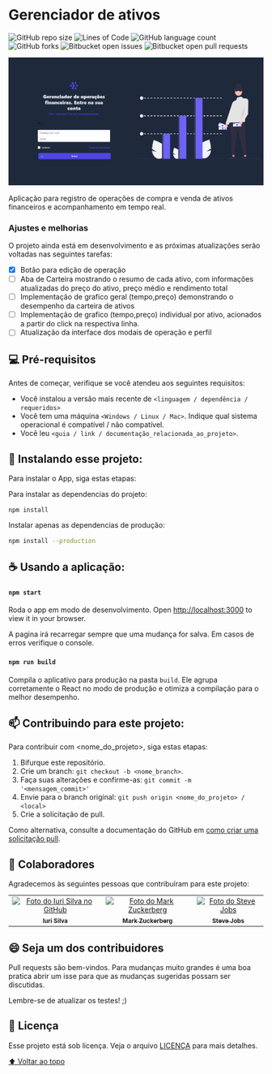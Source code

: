 # Gerenciador de ativos

<!---Esses são exemplos. Veja https://shields.io para outras pessoas ou para personalizar este conjunto de escudos. Você pode querer incluir dependências, status do projeto e informações de licença aqui--->

![GitHub repo size](https://img.shields.io/github/repo-size/feuvpi/gerenciador_frontend?style=plastic)
![Lines of Code](https://img.shields.io/tokei/lines/github/feuvpi/gerenciador_frontend?style=plastic)
![GitHub language count](https://img.shields.io/github/languages/count/feuvpi/gerenciador_frontend?style=plastic)
![GitHub forks](https://img.shields.io/github/forks/feuvpi/gerenciador_frontend?style=plastic)
![Bitbucket open issues](https://img.shields.io/bitbucket/issues/feuvpi/gerenciador_frontend?style=plastic)
![Bitbucket open pull requests](https://img.shields.io/bitbucket/pr-raw/feuvpi/gerenciador_frontend?style=plastic)

<img src="https://github.com/feuvpi/gerenciador_frontend/blob/main/public/printscreen/home.png?raw=true" alt="exemplo imagem">

Aplicação para registro de operações de compra e venda de ativos financeiros e acompanhamento em tempo real.

### Ajustes e melhorias

O projeto ainda está em desenvolvimento e as próximas atualizações serão voltadas nas seguintes tarefas:

- [X] Botão para edição de operação
- [ ] Aba de Carteira mostrando o resumo de cada ativo, com informações atualizadas do preço do ativo, preço médio e rendimento total
- [ ] Implementação de grafico geral (tempo,preço) demonstrando o desempenho da carteira de ativos
- [ ] Implementação de grafico (tempo,preço) individual por ativo, acionados a partir do click na respectiva linha.
- [ ] Atualização da interface dos modais de operação e perfil

## 💻 Pré-requisitos

Antes de começar, verifique se você atendeu aos seguintes requisitos:
<!---Estes são apenas requisitos de exemplo. Adicionar, duplicar ou remover conforme necessário--->
* Você instalou a versão mais recente de `<linguagem / dependência / requeridos>`
* Você tem uma máquina `<Windows / Linux / Mac>`. Indique qual sistema operacional é compatível / não compatível.
* Você leu `<guia / link / documentação_relacionada_ao_projeto>`.

## 🚀 Instalando esse projeto:

Para instalar o App, siga estas etapas:

Para instalar as dependencias do projeto:
```
npm install
```

Instalar apenas as dependencias de produção:
```bash
npm install --production
```

## ☕ Usando a aplicação:

#### `npm start`

Roda o app em modo de desenvolvimento.
Open [http://localhost:3000](http://localhost:3000) to view it in your browser.

A pagina irá recarregar sempre que uma mudança for salva.
Em casos de erros verifique o console.

#### `npm run build`

Compila o aplicativo para produção na pasta `build`.
Ele agrupa corretamente o React no modo de produção e otimiza a compilação para o melhor desempenho.

## 📫 Contribuindo para  este projeto:
<!---Se o seu README for longo ou se você tiver algum processo ou etapas específicas que deseja que os contribuidores sigam, considere a criação de um arquivo CONTRIBUTING.md separado--->
Para contribuir com <nome_do_projeto>, siga estas etapas:

1. Bifurque este repositório.
2. Crie um branch: `git checkout -b <nome_branch>`.
3. Faça suas alterações e confirme-as: `git commit -m '<mensagem_commit>'`
4. Envie para o branch original: `git push origin <nome_do_projeto> / <local>`
5. Crie a solicitação de pull.

Como alternativa, consulte a documentação do GitHub em [como criar uma solicitação pull](https://help.github.com/en/github/collaborating-with-issues-and-pull-requests/creating-a-pull-request).

## 🤝 Colaboradores

Agradecemos às seguintes pessoas que contribuíram para este projeto:

<table>
  <tr>
    <td align="center">
      <a href="#">
        <img src="https://avatars3.githubusercontent.com/u/31936044" width="100px;" alt="Foto do Iuri Silva no GitHub"/><br>
        <sub>
          <b>Iuri Silva</b>
        </sub>
      </a>
    </td>
    <td align="center">
      <a href="#">
        <img src="https://s2.glbimg.com/FUcw2usZfSTL6yCCGj3L3v3SpJ8=/smart/e.glbimg.com/og/ed/f/original/2019/04/25/zuckerberg_podcast.jpg" width="100px;" alt="Foto do Mark Zuckerberg"/><br>
        <sub>
          <b>Mark Zuckerberg</b>
        </sub>
      </a>
    </td>
    <td align="center">
      <a href="#">
        <img src="https://miro.medium.com/max/360/0*1SkS3mSorArvY9kS.jpg" width="100px;" alt="Foto do Steve Jobs"/><br>
        <sub>
          <b>Steve Jobs</b>
        </sub>
      </a>
    </td>
  </tr>
</table>


## 😄 Seja um dos contribuidores<br>

Pull requests são bem-vindos. Para mudanças muito grandes é uma boa pratica abrir um isse para que as mudanças sugeridas possam ser discutidas.

Lembre-se de atualizar os testes! ;)

## 📝 Licença

Esse projeto está sob licença. Veja o arquivo [LICENÇA](LICENSE.md) para mais detalhes.

[⬆ Voltar ao topo](#nome-do-projeto)<br>








